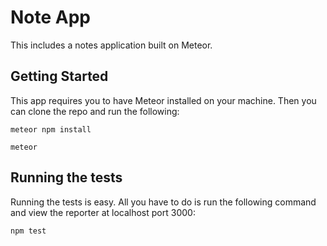 # Note App

This includes a notes application built on Meteor.

## Getting Started

This app requires you to have Meteor installed on your machine.  Then you can clone the repo and run the following:

```
meteor npm install
```

```
meteor
```

## Running the tests

Running the tests is easy.  All you have to do is run the following command and view the reporter at localhost port 3000:

```
npm test
```

